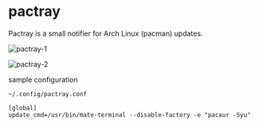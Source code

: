 # pactray
Pactray is a small notifier for Arch Linux (pacman) updates.

![pactray-1](https://cloud.githubusercontent.com/assets/622615/9778069/f5e037dc-57ae-11e5-87b4-af41c62a75f3.png)

![pactray-2](https://cloud.githubusercontent.com/assets/622615/9778070/f6241ff6-57ae-11e5-886f-84bb84102e6e.png)

sample configuration

`~/.config/pactray.conf`
````
[global]
update_cmd=/usr/bin/mate-terminal --disable-factory -e "pacaur -Syu"
````
